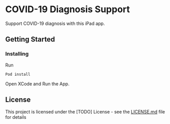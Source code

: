 # COVID-19 Diagnosis Support
Support COVID-19 diagnosis with this iPad app.

## Getting Started
### Installing
Run
```
Pod install
```
Open XCode and Run the App.

## License
This project is licensed under the [TODO] License - see the [LICENSE.md](LICENSE.md) file for details

